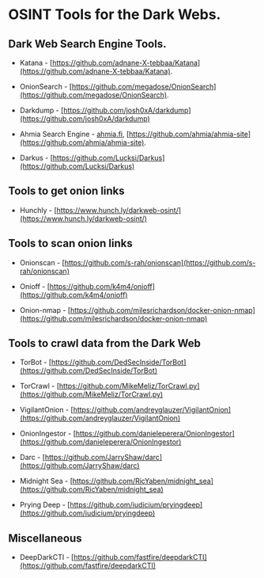 # OSINT Tools for the Dark Webs.

## Dark Web Search Engine Tools.

* Katana - [https://github.com/adnane-X-tebbaa/Katana](https://github.com/adnane-X-tebbaa/Katana).

* OnionSearch - [https://github.com/megadose/OnionSearch](https://github.com/megadose/OnionSearch).

* Darkdump - [https://github.com/josh0xA/darkdump](https://github.com/josh0xA/darkdump)

* Ahmia Search Engine - [ahmia.fi](http://ahmia.fi/), [https://github.com/ahmia/ahmia-site](https://github.com/ahmia/ahmia-site).

* Darkus - [https://github.com/Lucksi/Darkus](https://github.com/Lucksi/Darkus)

## Tools to get onion links

* Hunchly - [https://www.hunch.ly/darkweb-osint/](https://www.hunch.ly/darkweb-osint/)

##
## Tools to scan onion links

* Onionscan - [https://github.com/s-rah/onionscan](https://github.com/s-rah/onionscan)

* Onioff - [https://github.com/k4m4/onioff](https://github.com/k4m4/onioff)

* Onion-nmap - [https://github.com/milesrichardson/docker-onion-nmap](https://github.com/milesrichardson/docker-onion-nmap)


## Tools to crawl data from the Dark Web

* TorBot - [https://github.com/DedSecInside/TorBot](https://github.com/DedSecInside/TorBot)

* TorCrawl - [https://github.com/MikeMeliz/TorCrawl.py](https://github.com/MikeMeliz/TorCrawl.py)

* VigilantOnion - [https://github.com/andreyglauzer/VigilantOnion](https://github.com/andreyglauzer/VigilantOnion)

* OnionIngestor - [https://github.com/danieleperera/OnionIngestor](https://github.com/danieleperera/OnionIngestor)

* Darc - [https://github.com/JarryShaw/darc](https://github.com/JarryShaw/darc)

* Midnight Sea - [https://github.com/RicYaben/midnight_sea](https://github.com/RicYaben/midnight_sea)

* Prying Deep - [https://github.com/iudicium/pryingdeep](https://github.com/iudicium/pryingdeep)

## Miscellaneous

* DeepDarkCTI - [https://github.com/fastfire/deepdarkCTI](https://github.com/fastfire/deepdarkCTI)
